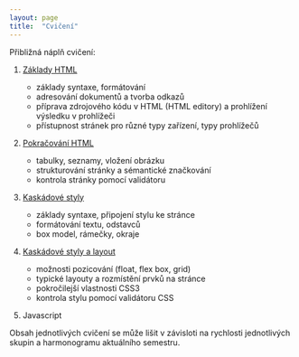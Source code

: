 ```yaml
---
layout: page
title:  "Cvičení"
---
```


Přibližná náplň cvičení:

1. [Základy HTML](01-html-uvod/)
   * základy syntaxe, formátování
   * adresování dokumentů a tvorba odkazů
   * příprava zdrojového kódu v HTML (HTML editory) a prohlížení výsledku v prohlížeči
   * přístupnost stránek pro různé typy zařízení, typy prohlížečů
2. [Pokračování HTML](02-html-pokracovani/)
   * tabulky, seznamy, vložení obrázku
   * strukturování stránky a sémantické značkování
   * kontrola stránky pomocí validátoru
3. [Kaskádové styly](03-css-uvod/)
   * základy syntaxe, připojení stylu ke stránce
   * formátování textu, odstavců
   * box model, rámečky, okraje
4. [Kaskádové styly a layout](04-css-layout/)
   * možnosti pozicování (float, flex box, grid)
   * typické layouty a rozmístění prvků na stránce
   * pokročilejší vlastnosti CSS3
   * kontrola stylu pomocí validátoru CSS
   
  
  
3. Javascript

Obsah jednotlivých cvičení se může lišit v závisloti na rychlosti jednotlivých skupin a harmonogramu aktuálního semestru.
